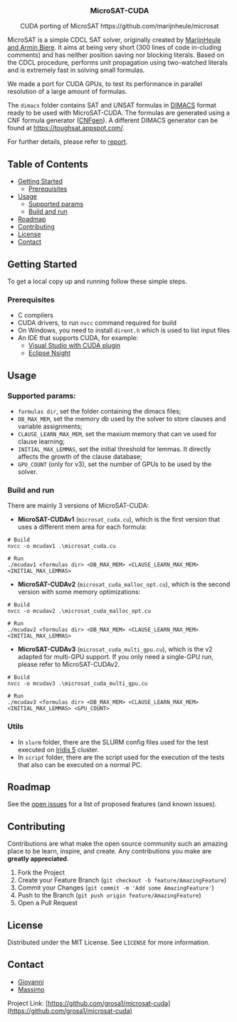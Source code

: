 <!--
*** Thanks for checking out this README Template. If you have a suggestion that would
*** make this better, please fork the repo and create a pull request or simply open
*** an issue with the tag "enhancement".
*** Thanks again! Now go create something AMAZING! :D
***
***
***
*** To avoid retyping too much info. Do a search and replace for the following:
*** github_username, repo_name, twitter_handle, email
-->





<!-- PROJECT SHIELDS -->
<!--
*** I'm using markdown "reference style" links for readability.
*** Reference links are enclosed in brackets [ ] instead of parentheses ( ).
*** See the bottom of this document for the declaration of the reference variables
*** for contributors-url, forks-url, etc. This is an optional, concise syntax you may use.
*** https://www.markdownguide.org/basic-syntax/#reference-style-links
[![Contributors][contributors-shield]][contributors-url]
[![Forks][forks-shield]][forks-url]
[![Stargazers][stars-shield]][stars-url]
[![Issues][issues-shield]][issues-url]
[![MIT License][license-shield]][license-url]
[![LinkedIn][linkedin-shield]][linkedin-url]
-->



<!-- PROJECT LOGO 
<br />
<p align="center">
  <a href="https://github.com/github_username/repo_name">
    <img src="images/logo.png" alt="Logo" width="80" height="80">
  </a>
-->
  <h3 align="center">MicroSAT-CUDA</h3>

  <p align="center">
CUDA porting of MicroSAT https://github.com/marijnheule/microsat

MicroSAT is a simple CDCL SAT solver, originally created by [MarijnHeule and Armin Biere](https://github.com/marijnheule/microsat). It aims at being very short (300 lines of code in-cluding comments) and has neither position saving nor blocking literals. Based on the CDCL procedure, performs unit propagation using two-watched literals and is extremely fast in solving small formulas.

We made a port for CUDA GPUs, to test its performance in parallel resolution of a large amount of formulas.

The `dimacs` folder contains SAT and UNSAT formulas in [DIMACS](https://logic.pdmi.ras.ru/~basolver/dimacs.html) format ready to be used with MicroSAT-CUDA. The formulas are generated using a CNF formula generator ([CNFgen](https://github.com/MassimoLauria/cnfgen)).
A different DIMACS generator can be found at https://toughsat.appspot.com/.

For further details, please refer to [report]().

<!--
    <br />
    <a href="https://github.com/github_username/repo_name"><strong>Explore the docs »</strong></a>
    <br />
    <br />
    <a href="https://github.com/github_username/repo_name">View Demo</a>
    ·
    <a href="https://github.com/github_username/repo_name/issues">Report Bug</a>
    ·
    <a href="https://github.com/github_username/repo_name/issues">Request Feature</a>
  </p>
</p>
-->


<!-- TABLE OF CONTENTS -->
## Table of Contents

* [Getting Started](#getting-started)
  * [Prerequisites](#prerequisites)
* [Usage](#usage)
  * [Supported params](#supported-params)
  * [Build and run](#build-and-run)
* [Roadmap](#roadmap)
* [Contributing](#contributing)
* [License](#license)
* [Contact](#contact)

<!--
* [About the Project](#about-the-project)
  * [Built With](#built-with)
* [Getting Started](#getting-started)
  * [Prerequisites](#prerequisites)
  * [Installation](#installation)
* [Usage](#usage)
* [Roadmap](#roadmap)
* [Contributing](#contributing)
* [License](#license)
* [Contact](#contact)
* [Acknowledgements](#acknowledgements)
-->



<!-- ABOUT THE PROJECT -->
<!--
## About The Project

[![Product Name Screen Shot][product-screenshot]](https://example.com)

Here's a blank template to get started:
**To avoid retyping too much info. Do a search and replace with your text editor for the following:**
`github_username`, `repo_name`, `twitter_handle`, `email`


### Built With

* []()
* []()
* []()

-->


<!-- GETTING STARTED -->
## Getting Started

To get a local copy up and running follow these simple steps.

### Prerequisites

* C compilers
* CUDA drivers, to run `nvcc` command required for build
* On Windows, you need to install `dirent.h` which is used to list input files
* An IDE that supports CUDA, for example:
  * [Visual Studio with CUDA plugin](https://visualstudio.microsoft.com/it/)
  * [Eclipse Nsight](https://developer.nvidia.com/nsight-visual-studio-edition)

<!--
### Installation

 * Clone the repo
```sh
git clone https://github.com/grosa1/microsat-cuda.git
```
 * Build MicroSAT-CUDA
For Linux-based systems, run the following command:
``` 
nvcc -o mcuda .\microsat_cuda.cu 
```

 * For Windows, put `dirent.h` in a new folder called `include` and run:
``` 
nvcc -I .\include\ -o mcuda .\microsat_cuda.cu 
```

The process is the same for **MicroSAT-CUDAv2** (`microsat_cuda_malloc_opt.cu`) and **MicroSAT-CUDAv3** (`microsat_cuda_multi_gpu.cu`).
-->


<!-- USAGE EXAMPLES -->
## Usage

### Supported params:
  * `formulas dir`, set the folder containing the dimacs files;
  * `DB_MAX_MEM`, set the memory db used by the solver to store clauses and variable assignments;
  * `CLAUSE_LEARN_MAX_MEM`, set the maxium memory that can ve used for clause learning;
  * `INITIAL_MAX_LEMMAS`, set the initial threshold for lemmas. It directly affects the growth of the clause database;
  * `GPU_COUNT` (only for v3), set the number of GPUs to be used by the solver.

### Build and run
There are mainly 3 versions of MicroSAT-CUDA:

* **MicroSAT-CUDAv1** (`microsat_cuda.cu`), which is the first version that uses a different mem area for each formula:
``` 
# Build
nvcc -o mcudav1 .\microsat_cuda.cu 

# Run
./mcudav1 <formulas dir> <DB_MAX_MEM> <CLAUSE_LEARN_MAX_MEM> <INITIAL_MAX_LEMMAS>
```

* **MicroSAT-CUDAv2** (`microsat_cuda_malloc_opt.cu`), which is the second version with some memory optimizations:
``` 
# Build
nvcc -o mcudav2 .\microsat_cuda_malloc_opt.cu 

# Run
./mcudav2 <formulas dir> <DB_MAX_MEM> <CLAUSE_LEARN_MAX_MEM> <INITIAL_MAX_LEMMAS>
```

* **MicroSAT-CUDAv3** (`microsat_cuda_multi_gpu.cu`), which is the v2 adapted for multi-GPU support. If you only need a single-GPU run, please refer to MicroSAT-CUDAv2.
``` 
# Build
nvcc -o mcudav3 .\microsat_cuda_multi_gpu.cu 

# Run
./mcudav3 <formulas dir> <DB_MAX_MEM> <CLAUSE_LEARN_MAX_MEM> <INITIAL_MAX_LEMMAS> <GPU_COUNT>
```

### Utils
* In `slurm` folder, there are the SLURM config files used for the test executed on [Iridis 5](https://www.southampton.ac.uk/isolutions/staff/iridis.page) cluster.
* In `script` folder, there are the script used for the execution of the tests that also can be executed on a normal PC.


<!-- ROADMAP -->
## Roadmap

See the [open issues](https://github.com/github_username/repo_name/issues) for a list of proposed features (and known issues).



<!-- CONTRIBUTING -->
## Contributing

Contributions are what make the open source community such an amazing place to be learn, inspire, and create. Any contributions you make are **greatly appreciated**.

1. Fork the Project
2. Create your Feature Branch (`git checkout -b feature/AmazingFeature`)
3. Commit your Changes (`git commit -m 'Add some AmazingFeature'`)
4. Push to the Branch (`git push origin feature/AmazingFeature`)
5. Open a Pull Request



<!-- LICENSE -->
## License

Distributed under the MIT License. See `LICENSE` for more information.



<!-- CONTACT -->
## Contact

* [Giovanni](https://github.com/grosa1)
* [Massimo](https://github.com/MassimoPiedimonte)

Project Link: [https://github.com/grosa1/microsat-cuda](https://github.com/grosa1/microsat-cuda)



<!-- ACKNOWLEDGEMENTS -->
<!--
## Acknowledgements

* []()
* []()
* []()
-->




<!-- MARKDOWN LINKS & IMAGES -->
<!-- https://www.markdownguide.org/basic-syntax/#reference-style-links -->
[contributors-shield]: https://img.shields.io/github/contributors/github_username/repo.svg?style=flat-square
[contributors-url]: https://github.com/github_username/repo/graphs/contributors
[forks-shield]: https://img.shields.io/github/forks/github_username/repo.svg?style=flat-square
[forks-url]: https://github.com/github_username/repo/network/members
[stars-shield]: https://img.shields.io/github/stars/github_username/repo.svg?style=flat-square
[stars-url]: https://github.com/github_username/repo/stargazers
[issues-shield]: https://img.shields.io/github/issues/github_username/repo.svg?style=flat-square
[issues-url]: https://github.com/github_username/repo/issues
[license-shield]: https://img.shields.io/github/license/github_username/repo.svg?style=flat-square
[license-url]: https://github.com/github_username/repo/blob/master/LICENSE.txt
[linkedin-shield]: https://img.shields.io/badge/-LinkedIn-black.svg?style=flat-square&logo=linkedin&colorB=555
[linkedin-url]: https://linkedin.com/in/github_username
[product-screenshot]: images/screenshot.png
